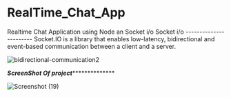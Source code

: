# RealTime_Chat_App
Realtime Chat Application using Node an Socket i/o
Socket i/o -----------------------
Socket.IO is a library that enables low-latency, bidirectional and event-based communication between a client and a server.

![bidirectional-communication2](https://github.com/vim12345/RealTime_Chat_App/assets/90466387/7125853d-0f5b-4f5b-84b7-a4138c3f5808)

***************************************************ScreenShot Of project*****************************************************************



![Screenshot (19)](https://github.com/vim12345/RealTime_Chat_App/assets/90466387/767b7d19-5213-4cc3-a270-f4e73acc90b0)
